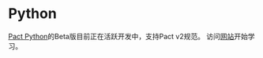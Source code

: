# Python

[Pact Python](https://github.com/pact-foundation/pact-python/)的Beta版目前正在活跃开发中，支持Pact v2规范。
访问[网站](https://github.com/pact-foundation/pact-python/)开始学习。